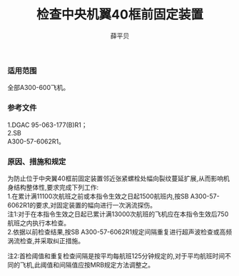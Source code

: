 ﻿---
amendno: 39-1530  
cadno: CAD1995-A300-06  
title: 检查中央机翼40框前固定装置  
publishdate: 1995-12-29  
effdate: 1995-12-29  
acmodels: ["A300"]  
tags: []  
engs: []  
pns: []  
mfrs: ["AIRBUS"]  
admins: 华东管理局  
author: 薛平贝  
---
  
### 适用范围  
全部A300-600飞机。  
  
<!--more-->  
### 参考文件  
  1.DGAC 95-063-177(B)R1；  
 2.SB  
A300-57-6062R1。  
  
### 原因、措施和规定  

  为防止位于中央翼40框前固定装置邻近张紧螺栓处幅向裂纹蔓延扩展,从而影响机身结构整体性,要求完成下列工作:  
  1.在累计满11100次航班之前或本指令生效之日起1500航班内,按SB A300-57-6062R1的要求,对固定装置的幅向进行一次涡流探伤。  
注1:对于在本指令生效之日起已累计满13000次航班的飞机应在本指令生效后750航班之内执行本检查。  
  2.依据以前检查结果,按SB A300-57-6062R1规定间隔重复进行超声波检查或高频涡流检查,并采取纠正措施。   
  
注2:首检阈值和重复检查间隔是按平均每航班125分钟规定的,对于平均航班时间不同的飞机,此阈值和间隔值应按MRB规定方法调整之。  
  
